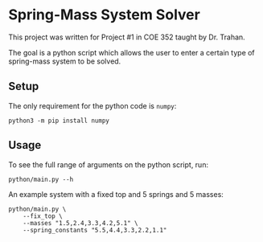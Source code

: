 # Spring-Mass System Solver

This project was written for Project #1 in COE 352 taught by Dr. Trahan.

The goal is a python script which allows the user to enter a certain type of spring-mass
system to be solved.

## Setup
The only requirement for the python code is `numpy`:
```
python3 -m pip install numpy
```

## Usage
To see the full range of arguments on the python script, run:
```
python/main.py --h
```

An example system with a fixed top and 5 springs and 5 masses:
```
python/main.py \
    --fix_top \
    --masses "1.5,2.4,3.3,4.2,5.1" \
    --spring_constants "5.5,4.4,3.3,2.2,1.1"
```